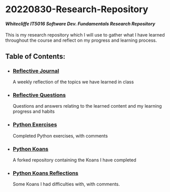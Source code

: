 # 20220830-Research-Repository
#### *Whitecliffe IT5016 Software Dev. Fundamentals Research Repository*

This is my research repository which I will use to gather what I have learned throughout the course and reflect on my progress and learning process.

## Table of Contents:

* ### [Reflective Journal](https://github.com/vermiilion/20220830ResearchRepo/blob/main/Software%20Development/Weekly-Journal.md)
   A weekly reflection of the topics we have learned in class
* ### [Reflective Questions](https://github.com/vermiilion/20220830ResearchRepo/blob/main/Software%20Development/Reflective-Questions.md)
   Questions and answers relating to the learned content and my learning progress and habits
* ### [Python Exercises](https://github.com/vermiilion/20220830ResearchRepo/tree/main/Software%20Development/Code/Python/Python%20Exercises)
   Completed Python exercises, with comments
* ### [Python Koans](https://github.com/vermiilion/python_koans)
   A forked repository containing the Koans I have completed
* ### [Python Koans Reflections](https://github.com/vermiilion/20220830ResearchRepo/blob/main/Software%20Development/Code/Python/Python-Koans.py)
   Some Koans I had difficulties with, with comments. 
